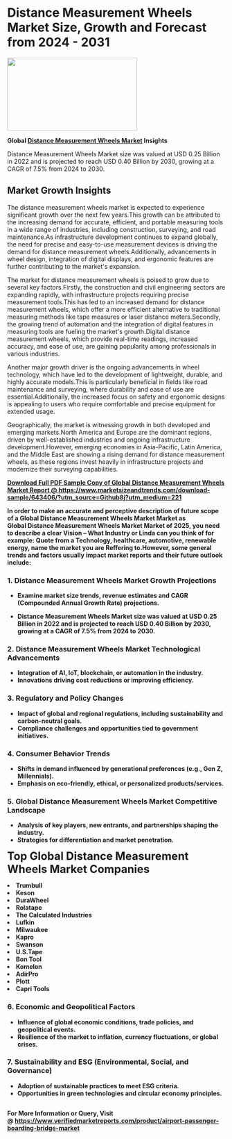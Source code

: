 <H1>Distance Measurement Wheels Market Size, Growth and Forecast from 2024 - 2031</H1><img class="aligncenter size-medium wp-image-584254" src="https://thirdeyenews.in/wp-content/uploads/2024/09/Global-Market-Research-300x168.jpeg" alt="" width="300" height="168" /><p><strong>Global&nbsp;<a href="https://www.marketsizeandtrends.com/download-sample/643406/?utm_source=Github8j?utm_medium=221">Distance Measurement Wheels Market</a> Insights</strong></p><p>Distance Measurement Wheels Market size was valued at USD 0.25 Billion in 2022 and is projected to reach USD 0.40 Billion by 2030, growing at a CAGR of 7.5% from 2024 to 2030.</p><p><h2>Market Growth Insights</h2> <p>The distance measurement wheels market is expected to experience significant growth over the next few years.This growth can be attributed to the increasing demand for accurate, efficient, and portable measuring tools in a wide range of industries, including construction, surveying, and road maintenance.As infrastructure development continues to expand globally, the need for precise and easy-to-use measurement devices is driving the demand for distance measurement wheels.Additionally, advancements in wheel design, integration of digital displays, and ergonomic features are further contributing to the market's expansion.</p> <p><strong><a href="#"></a></strong></p> <p>The market for distance measurement wheels is poised to grow due to several key factors.Firstly, the construction and civil engineering sectors are expanding rapidly, with infrastructure projects requiring precise measurement tools.This has led to an increased demand for distance measurement wheels, which offer a more efficient alternative to traditional measuring methods like tape measures or laser distance meters.Secondly, the growing trend of automation and the integration of digital features in measuring tools are fueling the market's growth.Digital distance measurement wheels, which provide real-time readings, increased accuracy, and ease of use, are gaining popularity among professionals in various industries.</p> <p>Another major growth driver is the ongoing advancements in wheel technology, which have led to the development of lightweight, durable, and highly accurate models.This is particularly beneficial in fields like road maintenance and surveying, where durability and ease of use are essential.Additionally, the increased focus on safety and ergonomic designs is appealing to users who require comfortable and precise equipment for extended usage.</p> <p>Geographically, the market is witnessing growth in both developed and emerging markets.North America and Europe are the dominant regions, driven by well-established industries and ongoing infrastructure development.However, emerging economies in Asia-Pacific, Latin America, and the Middle East are showing a rising demand for distance measurement wheels, as these regions invest heavily in infrastructure projects and modernize their surveying capabilities.</p> <p><strong><a href="#"></p><p><span class=""><strong>Download Full PDF Sample Copy of Global Distance Measurement Wheels Market Report</strong> @ <a href="https://www.marketsizeandtrends.com/download-sample/643406/?utm_source=Github8j?utm_medium=221" target="_blank">https://www.marketsizeandtrends.com/download-sample/643406/?utm_source=Github8j?utm_medium=221</a></span></p><p>In order to make an accurate and perceptive description of future scope of a Global&nbsp;Distance Measurement Wheels Market Market as Global&nbsp;Distance Measurement Wheels Market Market of 2025, you need to describe a clear Vision &ndash; What Industry or Linda can you think of for example: Quote from a Technology, healthcare, automotive, renewable energy, name the market you are Reffering to.However, some general trends and factors usually impact market reports and their future outlook include:</p><h3>1.&nbsp;<strong>Distance Measurement Wheels Market Growth Projections</strong></h3><ul><li>Examine market size trends, revenue estimates and CAGR (Compounded Annual Growth Rate) projections.</li><li><p>Distance Measurement Wheels Market size was valued at USD 0.25 Billion in 2022 and is projected to reach USD 0.40 Billion by 2030, growing at a CAGR of 7.5% from 2024 to 2030.</p></li></ul><h3>2.&nbsp;<strong>Distance Measurement Wheels Market Technological Advancements</strong></h3><ul><li>Integration of AI, IoT, blockchain, or automation in the industry.</li><li>Innovations driving cost reductions or improving efficiency.</li></ul><h3>3.&nbsp;<strong>Regulatory and Policy Changes</strong></h3><ul><li>Impact of global and regional regulations, including sustainability and carbon-neutral goals.</li><li>Compliance challenges and opportunities tied to government initiatives.</li></ul><h3>4.&nbsp;<strong>Consumer Behavior Trends</strong></h3><ul><li>Shifts in demand influenced by generational preferences (e.g., Gen Z, Millennials).</li><li>Emphasis on eco-friendly, ethical, or personalized products/services.</li></ul><h3>5.&nbsp;<strong>Global Distance Measurement Wheels Market Competitive Landscape</strong></h3><ul><li>Analysis of key players, new entrants, and partnerships shaping the industry.</li><li>Strategies for differentiation and market penetration.</li></ul><p data-pm-slice="1 1 []"><span style="color: inherit; font-family: inherit; font-size: 25px;">Top Global Distance Measurement Wheels Market Companies</span></p><div class="" data-test-id=""><p><li>Trumbull</li><li> Keson</li><li> DuraWheel</li><li> Rolatape</li><li> The Calculated Industries</li><li> Lufkin</li><li> Milwaukee</li><li> Kapro</li><li> Swanson</li><li> U.S.Tape</li><li> Bon Tool</li><li> Komelon</li><li> AdirPro</li><li> Plott</li><li> Capri Tools</li></p></div><h3>6.&nbsp;<strong>Economic and Geopolitical Factors</strong></h3><ul><li>Influence of global economic conditions, trade policies, and geopolitical events.</li><li>Resilience of the market to inflation, currency fluctuations, or global crises.</li></ul><h3>7.&nbsp;<strong>Sustainability and ESG (Environmental, Social, and Governance)</strong></h3><ul><li>Adoption of sustainable practices to meet ESG criteria.</li><li>Opportunities in green technologies and circular economy principles.</li></ul><h2><strong style="font-size: 14px;">For More Information or Query, Visit @&nbsp;</strong><a style="background-color: #ffffff; font-size: 14px;" href="https://www.marketsizeandtrends.com/report/distance-measurement-wheels-market/" target="_blank">https://www.verifiedmarketreports.com/product/airport-passenger-boarding-bridge-market</a></h2>